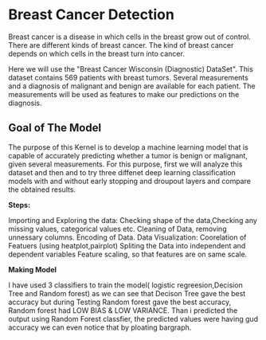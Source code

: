  # Breast Cancer Detection
 
 
 Breast cancer is a disease in which cells in the breast grow out of control. There are different kinds of breast cancer. The kind of breast cancer depends on which cells in the 
 breast turn into cancer.

 Here we will use the "Breast Cancer Wisconsin (Diagnostic) DataSet". This dataset contains 569 patients with breast tumors. Several measurements and a diagnosis of malignant and 
 benign are available for each patient. The measurements will be used as features to make our predictions on the diagnosis.
 
 ## Goal of The Model
 
 The purpose of this Kernel is to develop a machine learning model that is capable of accurately predicting whether a tumor is benign or malignant, given several measurements. 
 For this purpose, first we will analyze this dataset and then and to try three diffenet deep learning classification models with and without early stopping and droupout layers
 and compare the obtained results.
 
 **Steps:**
 
 Importing and Exploring the data: Checking shape of the data,Checking any missing values, categorical values etc.
 Cleaning of Data, removing unnessary columns.
 Encoding of Data.
 Data Visualization: Coorelation of Featuers (using heatplot,pairplot)
 Spliting the Data into independent and dependent variables
 Feature scaling, so that features are on same scale.
 

**Making Model**

I have used 3 classifiers to train the model( logistic regreesion,Decision Tree and Random forest) as we can see that Decison Tree gave the best accuracy but during Testing 
Random forest gave the best accuracy, Random forest had LOW BIAS & LOW VARIANCE. Than i predicted the output using Random Forest classfier, the predicted values were having gud 
accuracy we can even notice that by ploating bargraph.
 

